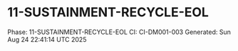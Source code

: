 # 11-SUSTAINMENT-RECYCLE-EOL
Phase: 11-SUSTAINMENT-RECYCLE-EOL
CI: CI-DM001-003
Generated: Sun Aug 24 22:41:14 UTC 2025
